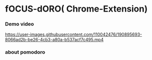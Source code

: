 # fOCUS-dORO( Chrome-Extension)

### Demo video 


https://user-images.githubusercontent.com/110042476/190895693-8066ad2b-be26-4cb3-a80a-b537acf7c495.mp4



### about pomodoro
